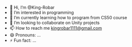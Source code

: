 - 👋 Hi, I’m @King-Robar
- 👀 I’m interested in programming
- 🌱 I’m currently learning how to program from CS50 course
- 💞️ I’m looking to collaborate on Unity projects
- 📫 How to reach me kingrobar1111@gmail.com
- 😄 Pronouns: ...
- ⚡ Fun fact: ...

<!---
King-Robar/King-Robar is a ✨ special ✨ repository because its `README.md` (this file) appears on your GitHub profile.
You can click the Preview link to take a look at your changes.
--->

